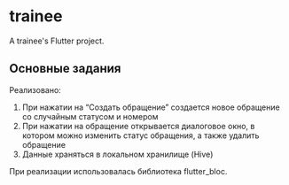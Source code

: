 # trainee

A trainee's Flutter project.

## Основные задания
Реализовано:
1. При нажатии на “Создать обращение” создается новое обращение со случайным статусом и номером
2. При нажатии на обращение открывается диалоговое окно, в котором можно изменить статус обращения, а также удалить обращение
3. Данные храняться в локальном хранилище (Hive)

При реализации использовалась библиотека flutter_bloc.
